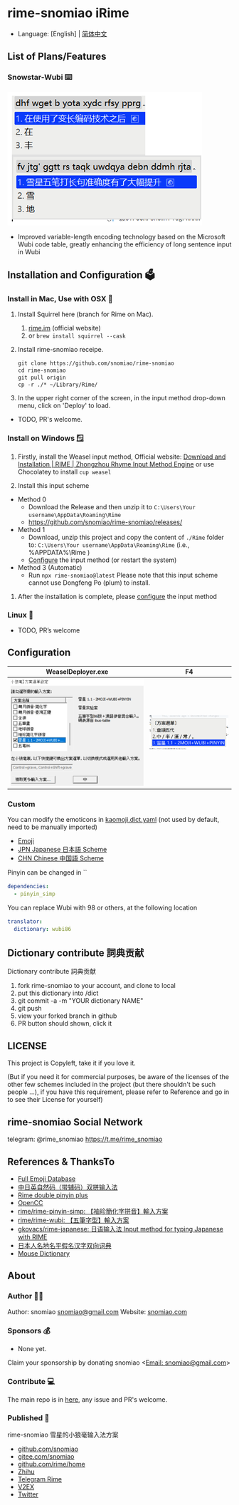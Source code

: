 # rime-snomiao iRime


- Language: [English] | [简体中文](./README.chs.md)

## List of Plans/Features

### Snowstar-Wubi ⌨️

![](media/vary-length-wubi.png)

- Improved variable-length encoding technology based on the Microsoft Wubi code table, greatly enhancing the efficiency of long sentence input in Wubi

## Installation and Configuration 🗳️

### Install in Mac, Use with OSX 🍎

1. Install Squirrel here (branch for Rime on Mac).

   1. [rime.im](https://rime.im) (official website)
   2. or `brew install squirrel --cask`

2. Install rime-snomiao receipe.

   ```shell
   git clone https://github.com/snomiao/rime-snomiao
   cd rime-snomiao
   git pull origin
   cp -r ./* ~/Library/Rime/
   ```

1. In the upper right corner of the screen, in the input method drop-down menu, click on 'Deploy' to load.

- TODO, PR's welcome.

### Install on Windows 🪟

1. Firstly, install the Weasel input method,
   Official website: [Download and Installation | RIME | Zhongzhou Rhyme Input Method Engine](https://rime.im/download/)
   or use Chocolatey to install `cup weasel`

2. Install this input scheme

- Method 0
  - Download the Release and then unzip it to `C:\Users\Your username\AppData\Roaming\Rime`
  - https://github.com/snomiao/rime-snomiao/releases/
- Method 1
  - Download, unzip this project and copy the content of `./Rime` folder to: `C:\Users\Your username\AppData\Roaming\Rime` (i.e., %APPDATA%\Rime )
  - [Configure](#configure) the input method (or restart the system)
  <!-- - Method 2
  - Run
    ````
    git clone https://github.com/snomiao/rime-snomiao
    cd rime-snomiao
    git pull
    cd devtools
    install.bat
    ``` -->
- Method 3 (Automatic)
  - Run `npx rime-snomiao@latest`
    Please note that this input scheme cannot use Dongfeng Po (plum) to install.

1. After the installation is complete, please [configure](#configure) the input method


### Linux 🐧

- TODO, PR’s welcome

## Configuration

| WeaselDeployer.exe          | F4                          |
| --------------------------- | --------------------------- |
| ![config](media/config.png) | ![select](media/select.png) |

### Custom

You can modify the emoticons in [kaomoji.dict.yaml](./kaomoji.dict.yaml) (not used by default, need to be manually imported)

- [Emoji](./Rime/opencc/zh_emoji_word.json)
- [JPN Japanese 日本語 Scheme](./Rime/sno_japanese.schema.yaml)
- [CHN Chinese 中国語 Scheme](./Rime/sno_chinese.schema.yaml)

Pinyin can be changed in ``

```yaml
dependencies:
  - pinyin_simp
```

You can replace Wubi with 98 or others, at the following location

```yaml
translator:
  dictionary: wubi86
```

## Dictionary contribute 詞典贡献

Dictionary contribute 詞典贡献

1. fork rime-snomiao to your account, and clone to local
2. put this dictionary into /dict
3. git commit -a -m "YOUR dictionary NAME"
4. git push
5. view your forked branch in github
6. PR button should shown, click it

## LICENSE

This project is Copyleft, take it if you love it.

(But if you need it for commercial purposes, be aware of the licenses of the other few schemes included in the project (but there shouldn't be such people ...), if you have this requirement, please refer to Reference and go in to see their License for yourself)

## rime-snomiao Social Network

telegram: @rime_snomiao https://t.me/rime_snomiao

## References & ThanksTo

- [Full Emoji Database](https://www.kaggle.com/datasets/eliasdabbas/emoji-data-descriptions-codepoints?resource=download)
- [中日英自然码（带辅码）双拼输入法](https://github.com/lippmann/lrime)
- [Rime double pinyin plus](https://github.com/mutoe/rime)
- [OpenCC](https://github.com/BYVoid/OpenCC)
- [rime/rime-pinyin-simp: 【袖珍簡化字拼音】輸入方案](https://github.com/rime/rime-pinyin-simp)
- [rime/rime-wubi: 【五筆字型】輸入方案](https://github.com/rime/rime-wubi)
- [gkovacs/rime-japanese: 日语输入法 Input method for typing Japanese with RIME](https://github.com/gkovacs/rime-japanese/)
- [日本人名地名平假名汉字双向词典](https://mdict.org/post/riben-renming-diming/)
- [Mouse Dictionary](https://github.com/wtetsu/mouse-dictionary/wiki/Download-dictionary-data)

## About

### Author 👩‍💻

Author: snomiao <snomiao@gmail.com>
Website: [snomiao.com](https://snomiao.com)

### Sponsors 💰

- None yet.

Claim your sponsorship by donating snomiao <[Email: snomiao@gmail.com](mailto:snomiao@gmail.com)>

### Contribute 💻

The main repo is in [here](https://github.com/snomiao/rime-snomiao#readme), any issue and PR's welcome.

### Published 📰

rime-snomiao 雪星的小狼毫输入法方案

- [github.com/snomiao](https://github.com/snomiao/rime-snomiao)
- [gitee.com/snomiao](https://gitee.com/snomiao/rime-snomiao)
- [github.com/rime/home](https://github.com/rime/home/issues/68#issuecomment-1383913014)
- [Zhihu](https://zhuanlan.zhihu.com/p/599268754)
- [Telegram Rime](https://t.me/loverime/41196)
- [V2EX](https://www.v2ex.com/t/909117)
- [Twitter](https://twitter.com/snomiao/status/1614586337822375936)

